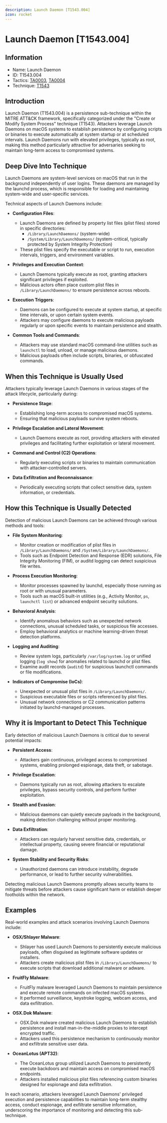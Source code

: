 ```yaml
---
description: Launch Daemon [T1543.004]
icon: rocket
---
```


# Launch Daemon [T1543.004]

## Information

- Name: Launch Daemon
- ID: T1543.004
- Tactics: [TA0003](../TA0003/TA0003.md), [TA0004](../TA0004/TA0004.md)
- Technique: [T1543](./T1543.md)

## Introduction

Launch Daemon (T1543.004) is a persistence sub-technique within the MITRE ATT&CK framework, specifically categorized under the "Create or Modify System Process" technique (T1543). Attackers leverage Launch Daemons on macOS systems to establish persistence by configuring scripts or binaries to execute automatically at system startup or at scheduled intervals. Launch Daemons run with elevated privileges, typically as root, making this method particularly attractive for adversaries seeking to maintain long-term access to compromised systems.

## Deep Dive Into Technique

Launch Daemons are system-level services on macOS that run in the background independently of user logins. These daemons are managed by the launchd process, which is responsible for loading and maintaining system-wide and user-specific services.

Technical aspects of Launch Daemons include:

- **Configuration Files**:

  - Launch Daemons are defined by property list files (plist files) stored in specific directories:
    - `/Library/LaunchDaemons/` (system-wide)
    - `/System/Library/LaunchDaemons/` (system-critical, typically protected by System Integrity Protection)
  - These plist files specify the executable or script to run, execution intervals, triggers, and environment variables.

- **Privileges and Execution Context**:

  - Launch Daemons typically execute as root, granting attackers significant privileges if exploited.
  - Malicious actors often place custom plist files in `/Library/LaunchDaemons/` to ensure persistence across reboots.

- **Execution Triggers**:

  - Daemons can be configured to execute at system startup, at specific time intervals, or upon certain system events.
  - Attackers may configure daemons to execute malicious payloads regularly or upon specific events to maintain persistence and stealth.

- **Common Tools and Commands**:
  - Attackers may use standard macOS command-line utilities such as `launchctl` to load, unload, or manage malicious daemons.
  - Malicious payloads often include scripts, binaries, or obfuscated commands.

## When this Technique is Usually Used

Attackers typically leverage Launch Daemons in various stages of the attack lifecycle, particularly during:

- **Persistence Stage**:

  - Establishing long-term access to compromised macOS systems.
  - Ensuring that malicious payloads survive system reboots.

- **Privilege Escalation and Lateral Movement**:

  - Launch Daemons execute as root, providing attackers with elevated privileges and facilitating further exploitation or lateral movement.

- **Command and Control (C2) Operations**:

  - Regularly executing scripts or binaries to maintain communication with attacker-controlled servers.

- **Data Exfiltration and Reconnaissance**:
  - Periodically executing scripts that collect sensitive data, system information, or credentials.

## How this Technique is Usually Detected

Detection of malicious Launch Daemons can be achieved through various methods and tools:

- **File System Monitoring**:

  - Monitor creation or modification of plist files in `/Library/LaunchDaemons/` and `/System/Library/LaunchDaemons/`.
  - Tools such as Endpoint Detection and Response (EDR) solutions, File Integrity Monitoring (FIM), or auditd logging can detect suspicious file writes.

- **Process Execution Monitoring**:

  - Monitor processes spawned by launchd, especially those running as root or with unusual parameters.
  - Tools such as macOS built-in utilities (e.g., Activity Monitor, `ps`, `launchctl list`) or advanced endpoint security solutions.

- **Behavioral Analysis**:

  - Identify anomalous behaviors such as unexpected network connections, unusual scheduled tasks, or suspicious file accesses.
  - Employ behavioral analytics or machine learning-driven threat detection platforms.

- **Logging and Auditing**:

  - Review system logs, particularly `/var/log/system.log` or unified logging (`log show`) for anomalies related to launchd or plist files.
  - Examine audit records (`auditd`) for suspicious launchctl commands or file modifications.

- **Indicators of Compromise (IoCs)**:
  - Unexpected or unusual plist files in `/Library/LaunchDaemons/`.
  - Suspicious executable files or scripts referenced by plist files.
  - Unusual network connections or C2 communication patterns initiated by launchd-managed processes.

## Why it is Important to Detect This Technique

Early detection of malicious Launch Daemons is critical due to several potential impacts:

- **Persistent Access**:

  - Attackers gain continuous, privileged access to compromised systems, enabling prolonged espionage, data theft, or sabotage.

- **Privilege Escalation**:

  - Daemons typically run as root, allowing attackers to escalate privileges, bypass security controls, and perform further exploitation.

- **Stealth and Evasion**:

  - Malicious daemons can quietly execute payloads in the background, making detection challenging without proper monitoring.

- **Data Exfiltration**:

  - Attackers can regularly harvest sensitive data, credentials, or intellectual property, causing severe financial or reputational damage.

- **System Stability and Security Risks**:
  - Unauthorized daemons can introduce instability, degrade performance, or lead to further security vulnerabilities.

Detecting malicious Launch Daemons promptly allows security teams to mitigate threats before attackers cause significant harm or establish deeper footholds within the network.

## Examples

Real-world examples and attack scenarios involving Launch Daemons include:

- **OSX/Shlayer Malware**:

  - Shlayer has used Launch Daemons to persistently execute malicious payloads, often disguised as legitimate software updates or installers.
  - Attackers create malicious plist files in `/Library/LaunchDaemons/` to execute scripts that download additional malware or adware.

- **FruitFly Malware**:

  - FruitFly malware leveraged Launch Daemons to maintain persistence and execute remote commands on infected macOS systems.
  - It performed surveillance, keystroke logging, webcam access, and data exfiltration.

- **OSX.Dok Malware**:

  - OSX.Dok malware created malicious Launch Daemons to establish persistence and install man-in-the-middle proxies to intercept encrypted traffic.
  - Attackers used this persistence mechanism to continuously monitor and exfiltrate sensitive user data.

- **OceanLotus (APT32)**:
  - The OceanLotus group utilized Launch Daemons to persistently execute backdoors and maintain access on compromised macOS endpoints.
  - Attackers installed malicious plist files referencing custom binaries designed for espionage and data exfiltration.

In each scenario, attackers leveraged Launch Daemons' privileged execution and persistence capabilities to maintain long-term stealthy access, conduct espionage, and exfiltrate sensitive information, underscoring the importance of monitoring and detecting this sub-technique.

